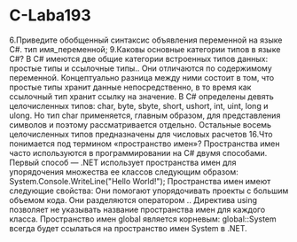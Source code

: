 # C-Laba193
6.Приведите обобщенный синтаксис объявления переменной на языке
C#.
тип имя_переменной;
9.Каковы основные категории типов в языке C#? 
В C# имеются две общие категории встроенных типов данных:  простые типы и ссылочные типы.. Они отличаются по содержимому переменной. Концептуально разница между ними состоит в том, что простые типы хранит данные непосредственно, в то время как ссылочный тип хранит ссылку на значение.
В C# определены девять целочисленных типов: char, byte, sbyte, short, ushort, int, uint, long и ulong. Но тип char применяется, главным образом, для представления символов и поэтому рассматривается отдельно. Остальные восемь целочисленных типов предназначены для числовых расчетов
16.Что понимается под термином «пространство имен»? 
Пространства имен часто используются в программировании на C# двумя способами. Первый способ — .NET использует пространства имен для упорядочения множества ее классов следующим образом: System.Console.WriteLine("Hello World!");
Пространства имен имеют следующие свойства:
Они помогают упорядочивать проекты с большим объемом кода.
Они разделяются оператором ..
Директива using позволяет не указывать название пространства имен для каждого класса.
Пространство имен global является корневым: global::System всегда будет ссылаться на пространство имен System в .NET.
